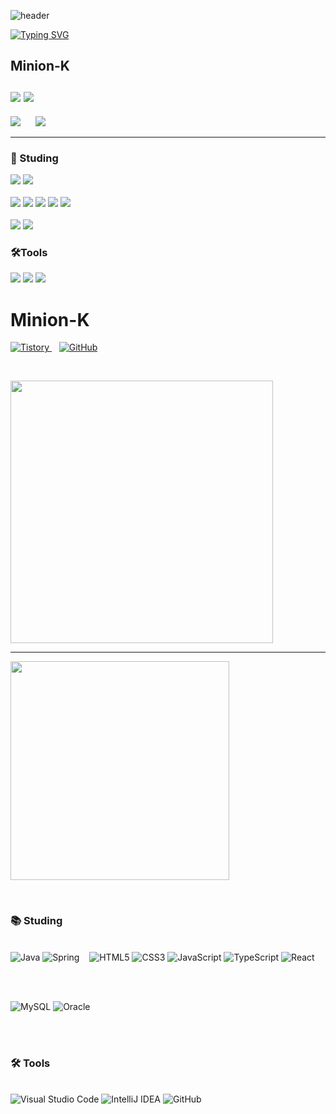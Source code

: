 ![header](https://capsule-render.vercel.app/api?type=speech&color=gradient&customColorList=15&height=200&section=header&text=Minion's%20Github&fontSize=50&animation=twinkling&fontAlign=71&fontAlignY=40)

[![Typing SVG](https://readme-typing-svg.demolab.com?font=Fira+Code&weight=500&pause=1000&color=F7789B&vCenter=true&width=435&lines=Welcome+Minion's+Github!%E2%AD%90)](https://git.io/typing-svg)

## Minion-K <br><br> <a href="https://minion-g.tistory.com/"><img src="https://img.shields.io/badge/tistory-eb531f?style=for-the-badge&logo=tistory&logoColor=white"/></a> <a href="https://github.com/minion-K"><img src="https://img.shields.io/badge/github-%23181717.svg?&style=for-the-badge&logo=github&logoColor=white" /></a>

<p>
  <img src="https://github-readme-stats.vercel.app/api/top-langs/?username=minion-K"/>
  &nbsp;&nbsp;&nbsp;&nbsp;
  <img src="https://github-readme-stats.vercel.app/api?username=minion-K&show_icons=true&theme=radical"/>
</p>






<hr>


### 📖 Studing</h2> 
<img src="https://img.shields.io/badge/java-%23007396.svg?&style=for-the-badge&logo=java&logoColor=white" /> <img src="https://img.shields.io/badge/spring-%236DB33F.svg?&style=for-the-badge&logo=spring&logoColor=white" />
<br>
<br>
<img src="https://img.shields.io/badge/html5-%23E34F26.svg?&style=for-the-badge&logo=html5&logoColor=white" />
<img src="https://img.shields.io/badge/css3-%231572B6.svg?&style=for-the-badge&logo=css3&logoColor=white" />
<img src="https://img.shields.io/badge/javascript-%23F7DF1E.svg?&style=for-the-badge&logo=javascript&logoColor=black" />
<img src="https://img.shields.io/badge/typescript-%233178C6.svg?&style=for-the-badge&logo=typescript&logoColor=white" />
<img src="https://img.shields.io/badge/react-%2361DAFB.svg?&style=for-the-badge&logo=react&logoColor=black" />
<br>
<br>
<img src="https://img.shields.io/badge/mysql-%234479A1.svg?&style=for-the-badge&logo=mysql&logoColor=white" />
<img src="https://img.shields.io/badge/oracle-%23F80000.svg?&style=for-the-badge&logo=oracle&logoColor=white" />
  



### 🛠️Tools
<img src="https://img.shields.io/badge/visual%20studio%20code-%23007ACC.svg?&style=for-the-badge&logo=visual%20studio%20code&logoColor=white" /> <img src="https://img.shields.io/badge/intellij%20idea-%23000000.svg?&style=for-the-badge&logo=intellij%20idea&logoColor=white" />
<img src="https://img.shields.io/badge/github-%23181717.svg?&style=for-the-badge&logo=github&logoColor=white" />


# Minion-K

<p>
  <a href="https://minion-k.tistory.com/">
    <img src="https://img.shields.io/badge/TISTORY-FF5722?style=flat&logo=tistory&logoColor=white" alt="Tistory"/>
  </a>
  &nbsp;&nbsp;
  <a href="https://github.com/minion-K">
    <img src="https://img.shields.io/badge/GITHUB-181717?style=flat&logo=github&logoColor=white" alt="GitHub"/>
  </a>

  <!-- 좌측 링크와 stats 사이 공간을 벌리기 위한 빈 공간 -->
  &nbsp;&nbsp;&nbsp;&nbsp;&nbsp;&nbsp;&nbsp;&nbsp;&nbsp;&nbsp;

  <img src="https://github-readme-stats.vercel.app/api?username=minion-K&show_icons=true&theme=radical&hide_border=true" width="420" />
</p>

---

<p>
  <!-- Most Used Languages -->
  <img src="https://github-readme-stats.vercel.app/api/top-langs/?username=minion-K&layout=compact&langs_count=8&hide_border=true" width="350" style="vertical-align:top" />
  
  <!-- 좌우 간격 -->
  &nbsp;&nbsp;&nbsp;&nbsp;&nbsp;&nbsp;&nbsp;&nbsp;&nbsp;&nbsp;

  <!-- Studing 및 Tools 섹션을 하나의 블록으로 묶기 -->
  <span>

  ### 📚 Studing

  <br/>

  <img alt="Java" src="https://img.shields.io/badge/Java-007396?style=flat&logo=java&logoColor=white"/>
  <img alt="Spring" src="https://img.shields.io/badge/Spring-6DB33F?style=flat&logo=spring&logoColor=white"/>
  &nbsp;&nbsp;
  <img alt="HTML5" src="https://img.shields.io/badge/HTML5-E34F26?style=flat&logo=html5&logoColor=white"/>
  <img alt="CSS3" src="https://img.shields.io/badge/CSS3-1572B6?style=flat&logo=css3&logoColor=white"/>
  <img alt="JavaScript" src="https://img.shields.io/badge/JavaScript-F7DF1E?style=flat&logo=javascript&logoColor=black"/>
  <img alt="TypeScript" src="https://img.shields.io/badge/TypeScript-3178C6?style=flat&logo=typescript&logoColor=white"/>
  <img alt="React" src="https://img.shields.io/badge/React-61DAFB?style=flat&logo=react&logoColor=black"/>

  <br/><br/>

  <img alt="MySQL" src="https://img.shields.io/badge/MySQL-4479A1?style=flat&logo=mysql&logoColor=white"/>
  <img alt="Oracle" src="https://img.shields.io/badge/Oracle-F80000?style=flat&logo=oracle&logoColor=white"/>

  <br/><br/>

  ### 🛠 Tools

  <br/>

  <img alt="Visual Studio Code" src="https://img.shields.io/badge/Visual_Studio_Code-0078D7?style=flat&logo=visual-studio-code&logoColor=white"/>
  <img alt="IntelliJ IDEA" src="https://img.shields.io/badge/IntelliJ_IDEA-000000?style=flat&logo=intellij-idea&logoColor=white"/>
  <img alt="GitHub" src="https://img.shields.io/badge/GitHub-181717?style=flat&logo=github&logoColor=white"/>

  </span>
</p>

<!--
**minion-K/minion-K** is a ✨ _special_ ✨ repository because its `README.md` (this file) appears on your GitHub profile.

Here are some ideas to get you started:

- 🔭 I’m currently working on ...
- 🌱 I’m currently learning ...
- 👯 I’m looking to collaborate on ...
- 🤔 I’m looking for help with ...
- 💬 Ask me about ...
- 📫 How to reach me: ...
- 😄 Pronouns: ...
- ⚡ Fun fact: ...
-->
